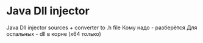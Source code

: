 # Java Dll injector

Java Dll injector sources + converter to .h file
Кому надо - разберётся
Для остальных - dll в корне (x64 только)